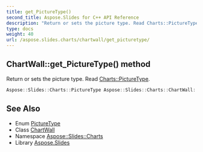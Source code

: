 ```yaml
---
title: get_PictureType()
second_title: Aspose.Slides for C++ API Reference
description: "Return or sets the picture type. Read Charts::PictureType."
type: docs
weight: 40
url: /aspose.slides.charts/chartwall/get_picturetype/
---
```

## ChartWall::get_PictureType() method


Return or sets the picture type. Read [Charts::PictureType](../../picturetype/).

```cpp
Aspose::Slides::Charts::PictureType Aspose::Slides::Charts::ChartWall::get_PictureType() override
```

## See Also

* Enum [PictureType](../../picturetype/)
* Class [ChartWall](../)
* Namespace [Aspose::Slides::Charts](../../)
* Library [Aspose.Slides](../../../)